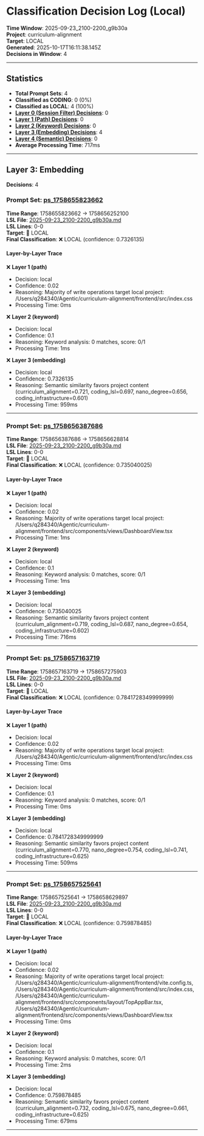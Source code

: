 # Classification Decision Log (Local)

**Time Window**: 2025-09-23_2100-2200_g9b30a<br>
**Project**: curriculum-alignment<br>
**Target**: LOCAL<br>
**Generated**: 2025-10-17T16:11:38.145Z<br>
**Decisions in Window**: 4

---

## Statistics

- **Total Prompt Sets**: 4
- **Classified as CODING**: 0 (0%)
- **Classified as LOCAL**: 4 (100%)
- **[Layer 0 (Session Filter) Decisions](#layer-0-session-filter)**: 0
- **[Layer 1 (Path) Decisions](#layer-1-path)**: 0
- **[Layer 2 (Keyword) Decisions](#layer-2-keyword)**: 0
- **[Layer 3 (Embedding) Decisions](#layer-3-embedding)**: 4
- **[Layer 4 (Semantic) Decisions](#layer-4-semantic)**: 0
- **Average Processing Time**: 717ms

---

## Layer 3: Embedding

**Decisions**: 4

### Prompt Set: [ps_1758655823662](../../history/2025-09-23_2100-2200_g9b30a.md#ps_1758655823662)

**Time Range**: 1758655823662 → 1758656252100<br>
**LSL File**: [2025-09-23_2100-2200_g9b30a.md](../../history/2025-09-23_2100-2200_g9b30a.md#ps_1758655823662)<br>
**LSL Lines**: 0-0<br>
**Target**: 📍 LOCAL<br>
**Final Classification**: ❌ LOCAL (confidence: 0.7326135)

#### Layer-by-Layer Trace

❌ **Layer 1 (path)**
- Decision: local
- Confidence: 0.02
- Reasoning: Majority of write operations target local project: /Users/q284340/Agentic/curriculum-alignment/frontend/src/index.css
- Processing Time: 0ms

❌ **Layer 2 (keyword)**
- Decision: local
- Confidence: 0.1
- Reasoning: Keyword analysis: 0 matches, score: 0/1
- Processing Time: 1ms

❌ **Layer 3 (embedding)**
- Decision: local
- Confidence: 0.7326135
- Reasoning: Semantic similarity favors project content (curriculum_alignment=0.721, coding_lsl=0.697, nano_degree=0.656, coding_infrastructure=0.601)
- Processing Time: 959ms

---

### Prompt Set: [ps_1758656387686](../../history/2025-09-23_2100-2200_g9b30a.md#ps_1758656387686)

**Time Range**: 1758656387686 → 1758656628814<br>
**LSL File**: [2025-09-23_2100-2200_g9b30a.md](../../history/2025-09-23_2100-2200_g9b30a.md#ps_1758656387686)<br>
**LSL Lines**: 0-0<br>
**Target**: 📍 LOCAL<br>
**Final Classification**: ❌ LOCAL (confidence: 0.735040025)

#### Layer-by-Layer Trace

❌ **Layer 1 (path)**
- Decision: local
- Confidence: 0.02
- Reasoning: Majority of write operations target local project: /Users/q284340/Agentic/curriculum-alignment/frontend/src/components/views/DashboardView.tsx
- Processing Time: 1ms

❌ **Layer 2 (keyword)**
- Decision: local
- Confidence: 0.1
- Reasoning: Keyword analysis: 0 matches, score: 0/1
- Processing Time: 1ms

❌ **Layer 3 (embedding)**
- Decision: local
- Confidence: 0.735040025
- Reasoning: Semantic similarity favors project content (curriculum_alignment=0.719, coding_lsl=0.687, nano_degree=0.654, coding_infrastructure=0.602)
- Processing Time: 716ms

---

### Prompt Set: [ps_1758657163719](../../history/2025-09-23_2100-2200_g9b30a.md#ps_1758657163719)

**Time Range**: 1758657163719 → 1758657275903<br>
**LSL File**: [2025-09-23_2100-2200_g9b30a.md](../../history/2025-09-23_2100-2200_g9b30a.md#ps_1758657163719)<br>
**LSL Lines**: 0-0<br>
**Target**: 📍 LOCAL<br>
**Final Classification**: ❌ LOCAL (confidence: 0.7841728349999999)

#### Layer-by-Layer Trace

❌ **Layer 1 (path)**
- Decision: local
- Confidence: 0.02
- Reasoning: Majority of write operations target local project: /Users/q284340/Agentic/curriculum-alignment/frontend/src/index.css
- Processing Time: 0ms

❌ **Layer 2 (keyword)**
- Decision: local
- Confidence: 0.1
- Reasoning: Keyword analysis: 0 matches, score: 0/1
- Processing Time: 0ms

❌ **Layer 3 (embedding)**
- Decision: local
- Confidence: 0.7841728349999999
- Reasoning: Semantic similarity favors project content (curriculum_alignment=0.770, nano_degree=0.754, coding_lsl=0.741, coding_infrastructure=0.625)
- Processing Time: 509ms

---

### Prompt Set: [ps_1758657525641](../../history/2025-09-23_2100-2200_g9b30a.md#ps_1758657525641)

**Time Range**: 1758657525641 → 1758658629897<br>
**LSL File**: [2025-09-23_2100-2200_g9b30a.md](../../history/2025-09-23_2100-2200_g9b30a.md#ps_1758657525641)<br>
**LSL Lines**: 0-0<br>
**Target**: 📍 LOCAL<br>
**Final Classification**: ❌ LOCAL (confidence: 0.759878485)

#### Layer-by-Layer Trace

❌ **Layer 1 (path)**
- Decision: local
- Confidence: 0.02
- Reasoning: Majority of write operations target local project: /Users/q284340/Agentic/curriculum-alignment/frontend/vite.config.ts, /Users/q284340/Agentic/curriculum-alignment/frontend/src/index.css, /Users/q284340/Agentic/curriculum-alignment/frontend/src/components/layout/TopAppBar.tsx, /Users/q284340/Agentic/curriculum-alignment/frontend/src/components/views/DashboardView.tsx
- Processing Time: 0ms

❌ **Layer 2 (keyword)**
- Decision: local
- Confidence: 0.1
- Reasoning: Keyword analysis: 0 matches, score: 0/1
- Processing Time: 2ms

❌ **Layer 3 (embedding)**
- Decision: local
- Confidence: 0.759878485
- Reasoning: Semantic similarity favors project content (curriculum_alignment=0.732, coding_lsl=0.675, nano_degree=0.661, coding_infrastructure=0.625)
- Processing Time: 679ms

---

